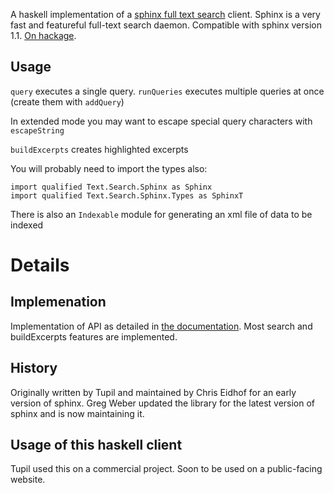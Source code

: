 A haskell implementation of a [sphinx full text search](http://sphinxsearch.com) client.
Sphinx is a very fast and featureful full-text search daemon.
Compatible with sphinx version 1.1.
[On hackage](http://hackage.haskell.org/package/sphinx).

Usage
-----
`query` executes a single query.
`runQueries` executes multiple queries at once (create them with `addQuery`)

In extended mode you may want to escape special query characters with `escapeString`

`buildExcerpts` creates highlighted excerpts

You will probably need to import the types also:

    import qualified Text.Search.Sphinx as Sphinx
    import qualified Text.Search.Sphinx.Types as SphinxT

There is also an `Indexable` module for generating an xml file of data to be indexed

Details
=======

Implemenation
-------------
Implementation of API as detailed in [the documentation](http://sphinxsearch.com/docs/manual-1.10.html).
Most search and buildExcerpts features are implemented.

History
-------
Originally written by Tupil and maintained by Chris Eidhof for an early version of sphinx.
Greg Weber updated the library for the latest version of sphinx and is now maintaining it.

Usage of this haskell client
----------------------------
Tupil used this on a commercial project. Soon to be used on a public-facing website.
